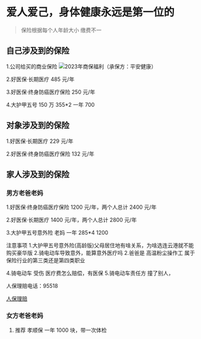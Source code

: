 # 爱人爱己，身体健康永远是第一位的

> 保险根据每个人年龄大小 缴费不一

## 自己涉及到的保险

1.公司给买的商业保险
![2023年商保福利（承保方：平安健康）](https://imagev2.xmcdn.com/storages/2d50-audiofreehighqps/71/34/GMCoOR4JBWuHABAAAAJvLYoi.jpeg)

2.好医保·长期医疗 485 元/年

3.好医保·终身防癌医疗保险 250 元/年

4.大护甲五号 150 万 355\*2 一年 700

## 对象涉及到的保险

1.好医保·长期医疗 229 元/年

2.好医保·终身防癌医疗保险 132 元/年

## 家人涉及到的保险

### 男方老爸老妈

1.好医保·终身防癌医疗保险 1200 元/年，两个人总计 2400 元/年

2.好医保·长期医疗 1400 元/年，两个人总计 2800 元/年

3.大护甲五号意外险 老妈 一年 285\*4 1200

注意事项 1.大护甲五号意外险(高龄版)父母居住地有啥关系，为啥选连云港就不能购买豪华版 2.骑电动车导致意外，能算意外医疗吗 2.爸爸是 高温粉尘操作工 属于保险行业的第三类还是第四类职业

4.骑电动车 受伤 医疗费怎么赔偿，有医保 5.骑电动车责任方 撞了别人，

人保理赔电话：95518

[人保理赔](https://m.baodan100.com/bdzs/my)

### 女方老爸老妈

1. 推荐 孝顺保 一年 1000 块，带一次体检
